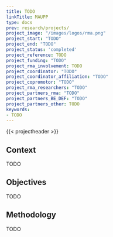 ```yaml
---
title: TODO
linkTitle: MAUPP
type: docs
prev: research/projects/
project_image: "/images/logos/rma.png"
project_start: "TODO"
project_end: "TODO"
project_status: 'completed'
project_reference: TODO
project_funding: "TODO"
project_rma_involvement: TODO
project_coordinator: "TODO"
project_coordinator_affiliation: "TODO"
project_copromotor: "TODO"
project_rma_researchers: "TODO"
project_partners_rma: "TODO"
project_partners_BE_DEF: "TODO"
project_partners_other: TODO
keywords:
- TODO
---
```


{{< projectheader >}}


## Context
TODO

## Objectives
TODO

## Methodology
TODO